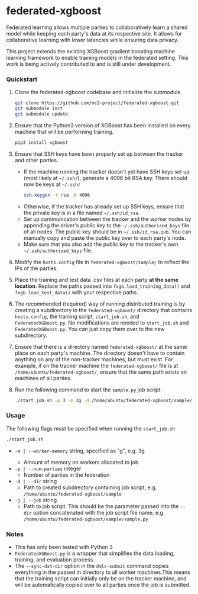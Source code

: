 # federated-xgboost
Federated learning allows multiple parties to collaboratively learn a shared model while keeping each party's data at its respective site. It allows for collaborative learning with lower latencies while ensuring data privacy.

This project extends the existing XGBoost gradient boosting machine learning framework to enable training models in the federated setting. This work is being actively contributed to and is still under development.

### Quickstart
1. Clone the federated-xgboost codebase and initialize the submodule.

    ```sh
    git clone https://github.com/mc2-project/federated-xgboost.git
    git submodule init 
    git submodule update
    ```

2. Ensure that the Python3 version of XGBoost has been installed on every machine that will be performing training.

    ```sh
    pip3 install xgboost
    ```

3. Ensure that SSH keys have been properly set up between the tracker and other parties. 
    * If the machine running the tracker doesn't yet have SSH keys set up (most likely at `~/.ssh/`), generate a 4096 bit RSA key. There should now be keys at `~/.ssh/`
        ```sh
        ssh-keygen -t rsa -b 4096
        ```
    * Otherwise, if the tracker has already set up SSH keys, ensure that the private key is in a file named `~/.ssh/id_rsa`.
    * Set up communication between the tracker and the worker nodes by appending the driver's public key to the `~/.ssh/authorized_keys` file of all nodes. The public key should be in `~/.ssh/id_rsa.pub`. You can manually copy and paste the public key over to each party's node.
    * Make sure that you also add the public key to the tracker's own `~/.ssh/authorized_keys` file.

4. Modify the `hosts.config` file in `federated-xgboost/sample/` to reflect the IPs of the parties. 

5. Place the training and test data .csv files at each party **at the same location**. Replace the paths passed into `fxgb.load_training_data()` and `fxgb.load_test_data()` with your respective paths.

6. The recommended (required) way of running distributed training is by creating a subdirectory in the `federated-xgboost/` directory that contains `hosts.config`, the training script, `start_job.sh`, and `FederatedXGBoost.py`. No modifications are needed to `start_job.sh` and `FederatedXGBoost.py`. You can just copy them over to the new subdirectory.

7. Ensure that there is a directory named `federated-xgboost/` at the same place on each party's machine. The directory doesn't have to contain anything on any of the non-tracker machines, but must exist. For example, if on the tracker machine the `federated-xgboost/` file is at `/home/ubuntu/federated-xgboost/`, ensure that the same path exists on machines of all parties.  

8. Run the following command to start the `sample.py` job script.
    ```sh
    ./start_job.sh -p 3 -m 3g -d /home/ubuntu/federated-xgboost/sample/ -j /home/ubuntu/federated-xgboost/sample/sample.py 
    ``` 

### Usage
The following flags must be specified when running the `start_job.sh`
``` sh
./start_job.sh
``` 
* `-m | --worker-memory` string, specified as "<memory>g", e.g. 3g
    * Amount of memory on workers allocated to job
* `-p | --num-parties` integer
    * Number of parties in the federation
* `-d | --dir` string
    * Path to created subdirectory containing job script, e.g. `/home/ubuntu/federated-xgboost/sample`
* `-j | --job` string
    * Path to job script. This should be the parameter passed into the `--dir` option concatenated with the job script file name, e.g. `/home/ubuntu/federated-xgboost/sample/sample.py`
    
### Notes
* This has only been tested with Python 3
* `FederatedXGBoost.py` is a wrapper that simplifies the data loading, training, and evaluation process. 
* The `--sync-dst-dir` option in the `dmlc-submit` command copies everything in the passed in directory to all worker machines.This means that the training script can initially only be on the tracker machine, and will be automatically copied over to all parties once the job is submitted. 
